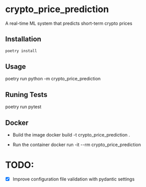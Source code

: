 # crypto_price_prediction

A real-time ML system that predicts short-term crypto prices

## Installation

```sh
poetry install
```

## Usage
poetry run python -m crypto_price_prediction

## Runing Tests
poetry run pytest

## Docker
- Build the image
docker build -t crypto_price_prediction .

- Run the container
docker run -it --rm crypto_price_prediction


# TODO:
- [x] Improve configuration file validation with pydantic settings

